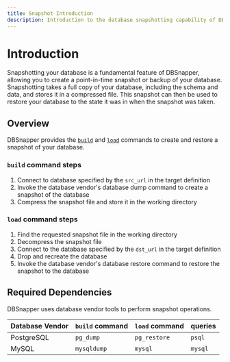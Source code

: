 ```yaml
---
title: Snapshot Introduction
description: Introduction to the database snapshotting capability of DBSnapper.
---
```


# Introduction

Snapshotting your database is a fundamental feature of DBSnapper, allowing you to create a point-in-time snapshot or backup of your database. Snapshotting takes a full copy of your database, including the schema and data, and stores it in a compressed file. This snapshot can then be used to restore your database to the state it was in when the snapshot was taken.

## Overview

DBSnapper provides the [`build`](/cmd/dbsnapper_build) and [`load`](/cmd/dbsnapper_load) commands to create and restore a snapshot of your database.

### `build` command steps

1. Connect to database specified by the `src_url` in the target definition
2. Invoke the database vendor's database dump command to create a snapshot of the database
3. Compress the snapshot file and store it in the working directory

### `load` command steps

1. Find the requested snapshot file in the working directory
2. Decompress the snapshot file
3. Connect to the database specified by the `dst_url` in the target definition
4. Drop and recreate the database
5. Invoke the database vendor's database restore command to restore the snapshot to the database

## Required Dependencies

DBSnapper uses database vendor tools to perform snapshot operations.

| Database Vendor | `build` command | `load` command | queries |
| --------------- | --------------- | -------------- | ------- |
| PostgreSQL      | `pg_dump`       | `pg_restore`   | `psql`  |
| MySQL           | `mysqldump`     | `mysql`        | `mysql` |
